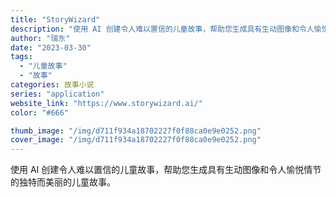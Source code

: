```yaml
---
title: "StoryWizard"
description: "使用 AI 创建令人难以置信的儿童故事，帮助您生成具有生动图像和令人愉悦情节的独特而美丽的儿童故事。"
author: "瑞东"
date: "2023-03-30"
tags:
  - "儿童故事"
  - "故事"
categories: 故事小说
series: "application"
website_link: "https://www.storywizard.ai/"
color: "#666"

thumb_image: "/img/d711f934a18702227f0f88ca0e9e0252.png"
cover_image: "/img/d711f934a18702227f0f88ca0e9e0252.png"
---
```


使用 AI 创建令人难以置信的儿童故事，帮助您生成具有生动图像和令人愉悦情节的独特而美丽的儿童故事。